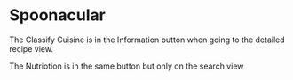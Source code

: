 # Spoonacular

The Classify Cuisine is in the Information button when going to the detailed recipe view. 

The Nutriotion is in the same button but only on the search view
